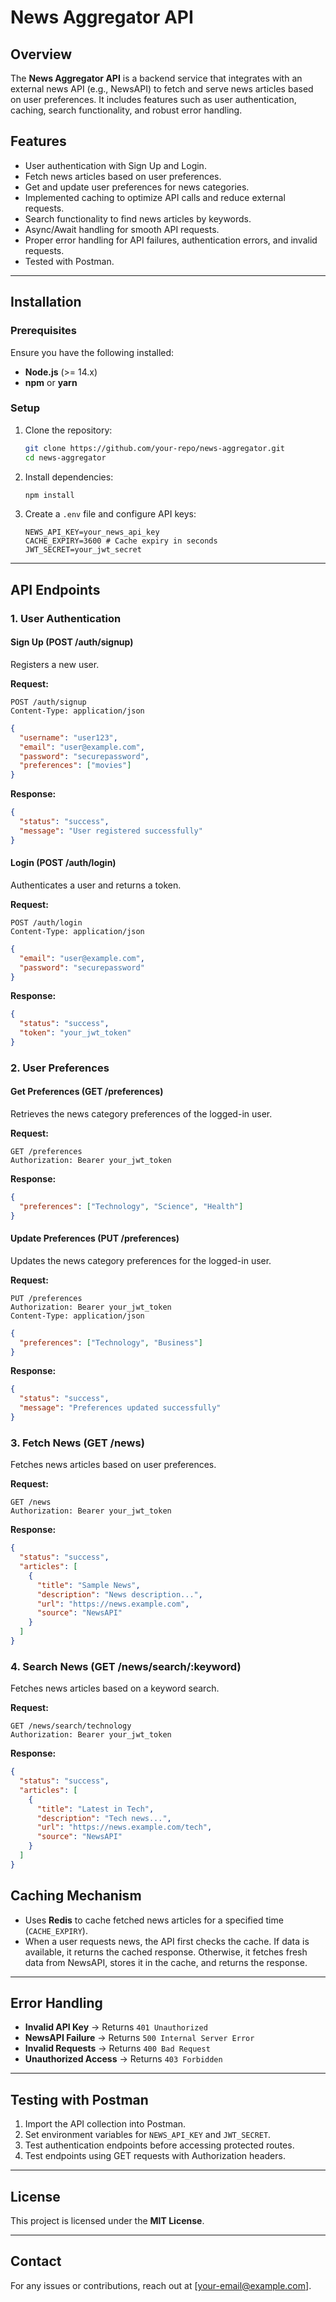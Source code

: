 # News Aggregator API

## Overview

The **News Aggregator API** is a backend service that integrates with an external news API (e.g., NewsAPI) to fetch and serve news articles based on user preferences. It includes features such as user authentication, caching, search functionality, and robust error handling.

## Features

- User authentication with Sign Up and Login.
- Fetch news articles based on user preferences.
- Get and update user preferences for news categories.
- Implemented caching to optimize API calls and reduce external requests.
- Search functionality to find news articles by keywords.
- Async/Await handling for smooth API requests.
- Proper error handling for API failures, authentication errors, and invalid requests.
- Tested with Postman.

---

## Installation

### Prerequisites

Ensure you have the following installed:

- **Node.js** (>= 14.x)
- **npm** or **yarn**

### Setup

1. Clone the repository:
   ```sh
   git clone https://github.com/your-repo/news-aggregator.git
   cd news-aggregator
   ```
2. Install dependencies:
   ```sh
   npm install
   ```
3. Create a `.env` file and configure API keys:
   ```env
   NEWS_API_KEY=your_news_api_key
   CACHE_EXPIRY=3600 # Cache expiry in seconds
   JWT_SECRET=your_jwt_secret
   ```

---

## API Endpoints

### **1. User Authentication**

#### **Sign Up (POST /auth/signup)**

Registers a new user.

**Request:**

```http
POST /auth/signup
Content-Type: application/json
```

```json
{
  "username": "user123",
  "email": "user@example.com",
  "password": "securepassword",
  "preferences": ["movies"]
}
```

**Response:**

```json
{
  "status": "success",
  "message": "User registered successfully"
}
```

#### **Login (POST /auth/login)**

Authenticates a user and returns a token.

**Request:**

```http
POST /auth/login
Content-Type: application/json
```

```json
{
  "email": "user@example.com",
  "password": "securepassword"
}
```

**Response:**

```json
{
  "status": "success",
  "token": "your_jwt_token"
}
```

### **2. User Preferences**

#### **Get Preferences (GET /preferences)**

Retrieves the news category preferences of the logged-in user.

**Request:**

```http
GET /preferences
Authorization: Bearer your_jwt_token
```

**Response:**

```json
{
  "preferences": ["Technology", "Science", "Health"]
}
```

#### **Update Preferences (PUT /preferences)**

Updates the news category preferences for the logged-in user.

**Request:**

```http
PUT /preferences
Authorization: Bearer your_jwt_token
Content-Type: application/json
```

```json
{
  "preferences": ["Technology", "Business"]
}
```

**Response:**

```json
{
  "status": "success",
  "message": "Preferences updated successfully"
}
```

### **3. Fetch News (GET /news)**

Fetches news articles based on user preferences.

**Request:**

```http
GET /news
Authorization: Bearer your_jwt_token
```

**Response:**

```json
{
  "status": "success",
  "articles": [
    {
      "title": "Sample News",
      "description": "News description...",
      "url": "https://news.example.com",
      "source": "NewsAPI"
    }
  ]
}
```

### **4. Search News (GET /news/search/:keyword)**

Fetches news articles based on a keyword search.

**Request:**

```http
GET /news/search/technology
Authorization: Bearer your_jwt_token
```

**Response:**

```json
{
  "status": "success",
  "articles": [
    {
      "title": "Latest in Tech",
      "description": "Tech news...",
      "url": "https://news.example.com/tech",
      "source": "NewsAPI"
    }
  ]
}
```

## Caching Mechanism

- Uses **Redis** to cache fetched news articles for a specified time (`CACHE_EXPIRY`).
- When a user requests news, the API first checks the cache. If data is available, it returns the cached response. Otherwise, it fetches fresh data from NewsAPI, stores it in the cache, and returns the response.

---

## Error Handling

- **Invalid API Key** → Returns `401 Unauthorized`
- **NewsAPI Failure** → Returns `500 Internal Server Error`
- **Invalid Requests** → Returns `400 Bad Request`
- **Unauthorized Access** → Returns `403 Forbidden`

---

## Testing with Postman

1. Import the API collection into Postman.
2. Set environment variables for `NEWS_API_KEY` and `JWT_SECRET`.
3. Test authentication endpoints before accessing protected routes.
4. Test endpoints using GET requests with Authorization headers.

---

## License

This project is licensed under the **MIT License**.

---

## Contact

For any issues or contributions, reach out at [your-email@example.com].
